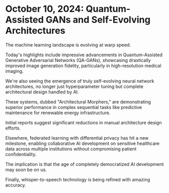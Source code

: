 # October 10, 2024: Quantum-Assisted GANs and Self-Evolving Architectures

The machine learning landscape is evolving at warp speed.

Today's highlights include impressive advancements in Quantum-Assisted Generative Adversarial Networks (QA-GANs), showcasing drastically improved image generation fidelity, particularly in high-resolution medical imaging.

We're also seeing the emergence of truly self-evolving neural network architectures, no longer just hyperparameter tuning but complete architectural design handled by AI.

These systems, dubbed "Architectural Morphers," are demonstrating superior performance in complex sequential tasks like predictive maintenance for renewable energy infrastructure.

Initial reports suggest significant reductions in manual architecture design efforts.

Elsewhere, federated learning with differential privacy has hit a new milestone, enabling collaborative AI development on sensitive healthcare data across multiple institutions without compromising patient confidentiality.

The implication is that the age of completely democratized AI development may soon be on us.

Finally, whisper-to-speech technology is being refined with amazing accuracy.
